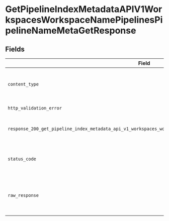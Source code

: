 # GetPipelineIndexMetadataAPIV1WorkspacesWorkspaceNamePipelinesPipelineNameMetaGetResponse


## Fields

| Field                                                                                                        | Type                                                                                                         | Required                                                                                                     | Description                                                                                                  |
| ------------------------------------------------------------------------------------------------------------ | ------------------------------------------------------------------------------------------------------------ | ------------------------------------------------------------------------------------------------------------ | ------------------------------------------------------------------------------------------------------------ |
| `content_type`                                                                                               | *str*                                                                                                        | :heavy_check_mark:                                                                                           | HTTP response content type for this operation                                                                |
| `http_validation_error`                                                                                      | [Optional[shared.HTTPValidationError]](../../models/shared/httpvalidationerror.md)                           | :heavy_minus_sign:                                                                                           | Validation Error                                                                                             |
| `response_200_get_pipeline_index_metadata_api_v1_workspaces_workspace_name_pipelines_pipeline_name_meta_get` | Dict[str, [shared.PipelineIndexMetadataProperty](../../models/shared/pipelineindexmetadataproperty.md)]      | :heavy_minus_sign:                                                                                           | Metadata for the pipeline's index.                                                                           |
| `status_code`                                                                                                | *int*                                                                                                        | :heavy_check_mark:                                                                                           | HTTP response status code for this operation                                                                 |
| `raw_response`                                                                                               | [requests.Response](https://requests.readthedocs.io/en/latest/api/#requests.Response)                        | :heavy_minus_sign:                                                                                           | Raw HTTP response; suitable for custom response parsing                                                      |